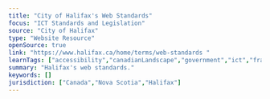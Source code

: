 ```yaml
---
title: "City of Halifax's Web Standards"
focus: "ICT Standards and Legislation"
source: "City of Halifax"
type: "Website Resource"
openSource: true
link: "https://www.halifax.ca/home/terms/web-standards "
learnTags: ["accessibility","canadianLandscape","government","ict","framework","regulation"]
summary: "Halifax's web standards."
keywords: []
jurisdiction: ["Canada","Nova Scotia","Halifax"]
---
```

